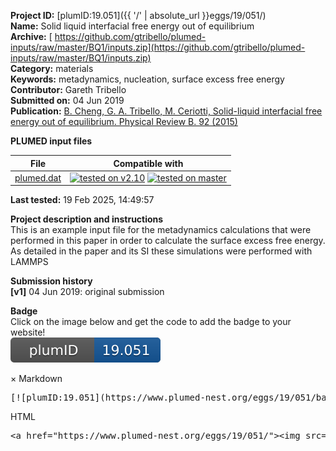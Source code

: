 **Project ID:** [plumID:19.051]({{ '/' | absolute_url }}eggs/19/051/)  
**Name:**  Solid liquid interfacial free energy out of equilibrium  
**Archive:** [ https://github.com/gtribello/plumed-inputs/raw/master/BQ1/inputs.zip](https://github.com/gtribello/plumed-inputs/raw/master/BQ1/inputs.zip)  
**Category:**  materials  
**Keywords:**  metadynamics, nucleation, surface excess free energy  
**Contributor:**  Gareth Tribello  
**Submitted on:** 04 Jun 2019  
**Publication:** [B. Cheng, G. A. Tribello, M. Ceriotti, Solid-liquid interfacial free energy out of equilibrium. Physical Review B. 92 (2015)](http://dx.doi.org/10.1103/PhysRevB.92.180102)  
  
**PLUMED input files**  
  
| File     | Compatible with |  
|:--------:|:--------:|  
| [plumed.dat](./data/plumed.dat.md) |  [![tested on v2.10](https://img.shields.io/badge/v2.10-passing-green.svg)](data/plumed.dat.plumed.stderr) [![tested on master](https://img.shields.io/badge/master-passing-green.svg)](data/plumed.dat.plumed_master.stderr) |  
  
**Last tested:**  19 Feb 2025, 14:49:57
  
**Project description and instructions**  
This is an example input file for the metadynamics calculations that were performed in this paper in order to calculate the surface excess free energy.  As detailed in the paper and its SI these simulations were performed with LAMMPS

  
**Submission history**  
**[v1]** 04 Jun 2019: original submission  
  
**Badge**  
Click on the image below and get the code to add the badge to your website!  
<img src="./badge.svg" alt="plumeDnest:19.051" id="myBtn" class="badge">
<div id="myModal" class="modal">
  <div class="modal-content">
    <span class="close">&times;</span>
    Markdown<pre>[![plumID:19.051](https://www.plumed-nest.org/eggs/19/051/badge.svg)](https://www.plumed-nest.org/eggs/19/051/)</pre>
    HTML<pre>&lt;a href="https://www.plumed-nest.org/eggs/19/051/"&gt;&lt;img src="https://www.plumed-nest.org/eggs/19/051/badge.svg" alt="plumID:19.051"&gt;&lt;/a&gt;</pre>
  </div>
</div>
